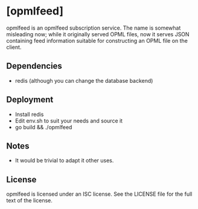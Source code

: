 [opmlfeed]
==========

opmlfeed is an opmlfeed subscription service. The name is somewhat
misleading now; while it originally served OPML files, now it serves
JSON containing feed information suitable for constructing an OPML
file on the client.


Dependencies
------------

* redis (although you can change the database backend)


Deployment
----------
* Install redis
* Edit env.sh to suit your needs and source it
* go build && ./opmlfeed


Notes
-----

* It would be trivial to adapt it other uses.


License
-------
opmlfeed is licensed under an ISC license. See the LICENSE file for the
full text of the license.
